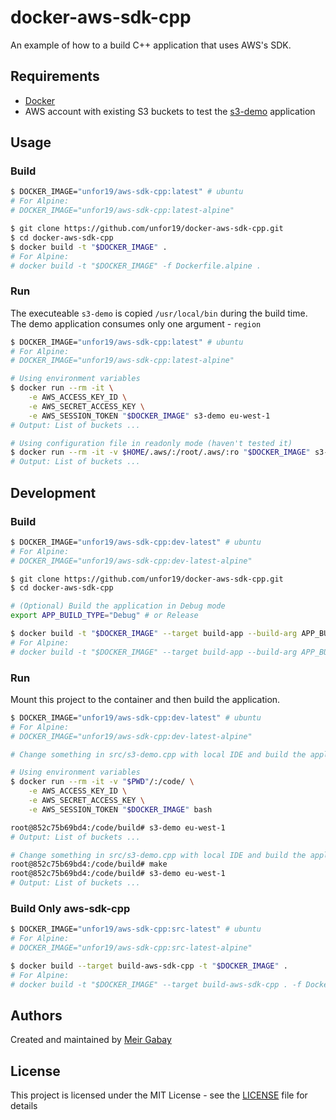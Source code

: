 # docker-aws-sdk-cpp

An example of how to a build C++ application that uses AWS's SDK.

## Requirements

- [Docker](https://docs.docker.com/get-docker/)
- AWS account with existing S3 buckets to test the [s3-demo](./src/s3-demo.cpp) application

## Usage

### Build

```bash
$ DOCKER_IMAGE="unfor19/aws-sdk-cpp:latest" # ubuntu
# For Alpine:
# DOCKER_IMAGE="unfor19/aws-sdk-cpp:latest-alpine"

$ git clone https://github.com/unfor19/docker-aws-sdk-cpp.git
$ cd docker-aws-sdk-cpp
$ docker build -t "$DOCKER_IMAGE" .
# For Alpine:
# docker build -t "$DOCKER_IMAGE" -f Dockerfile.alpine .
```

### Run

The executeable `s3-demo` is copied `/usr/local/bin` during the build time. The demo application consumes only one argument - `region`

```bash
$ DOCKER_IMAGE="unfor19/aws-sdk-cpp:latest" # ubuntu
# For Alpine:
# DOCKER_IMAGE="unfor19/aws-sdk-cpp:latest-alpine"

# Using environment variables
$ docker run --rm -it \
    -e AWS_ACCESS_KEY_ID \
    -e AWS_SECRET_ACCESS_KEY \
    -e AWS_SESSION_TOKEN "$DOCKER_IMAGE" s3-demo eu-west-1
# Output: List of buckets ...

# Using configuration file in readonly mode (haven't tested it)
$ docker run --rm -it -v $HOME/.aws/:/root/.aws/:ro "$DOCKER_IMAGE" s3-demo eu-west-1
# Output: List of buckets ...
```

## Development

### Build

```bash
$ DOCKER_IMAGE="unfor19/aws-sdk-cpp:dev-latest" # ubuntu
# For Alpine:
# DOCKER_IMAGE="unfor19/aws-sdk-cpp:dev-latest-alpine"

$ git clone https://github.com/unfor19/docker-aws-sdk-cpp.git
$ cd docker-aws-sdk-cpp

# (Optional) Build the application in Debug mode
export APP_BUILD_TYPE="Debug" # or Release

$ docker build -t "$DOCKER_IMAGE" --target build-app --build-arg APP_BUILD_TYPE="$APP_BUILD_TYPE" .
# For Alpine: 
# docker build -t "$DOCKER_IMAGE" --target build-app --build-arg APP_BUILD_TYPE="$APP_BUILD_TYPE" . -f Dockerfile.alpine
```

### Run

Mount this project to the container and then build the application.

```bash
$ DOCKER_IMAGE="unfor19/aws-sdk-cpp:dev-latest" # ubuntu
# For Alpine:
# DOCKER_IMAGE="unfor19/aws-sdk-cpp:dev-latest-alpine"

# Change something in src/s3-demo.cpp with local IDE and build the application while in the container

# Using environment variables
$ docker run --rm -it -v "$PWD"/:/code/ \
    -e AWS_ACCESS_KEY_ID \
    -e AWS_SECRET_ACCESS_KEY \
    -e AWS_SESSION_TOKEN "$DOCKER_IMAGE" bash

root@852c75b69bd4:/code/build# s3-demo eu-west-1
# Output: List of buckets ...

# Change something in src/s3-demo.cpp with local IDE and build the application while in the container
root@852c75b69bd4:/code/build# make
root@852c75b69bd4:/code/build# s3-demo eu-west-1
# Output: List of buckets ...
```

### Build Only aws-sdk-cpp

```bash
$ DOCKER_IMAGE="unfor19/aws-sdk-cpp:src-latest" # ubuntu
# For Alpine:
# DOCKER_IMAGE="unfor19/aws-sdk-cpp:src-latest-alpine"

$ docker build --target build-aws-sdk-cpp -t "$DOCKER_IMAGE" .
# For Alpine: 
# docker build -t "$DOCKER_IMAGE" --target build-aws-sdk-cpp . -f Dockerfile.alpine
```

## Authors

Created and maintained by [Meir Gabay](https://github.com/unfor19)

## License

This project is licensed under the MIT License - see the [LICENSE](https://github.com/unfor19/docker-aws-sdk-cpp/blob/master/LICENSE) file for details
